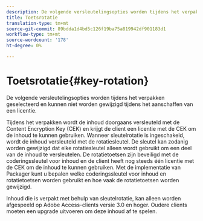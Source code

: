 ```yaml
---
description: De volgende versleutelingsopties worden tijdens het verpakken geselecteerd en kunnen niet worden gewijzigd tijdens het aanschaffen van een licentie.
title: Toetsrotatie
translation-type: tm+mt
source-git-commit: 89bdda1d4bd5c126f19ba75a819942df901183d1
workflow-type: tm+mt
source-wordcount: '178'
ht-degree: 0%

---
```



# Toetsrotatie{#key-rotation}

De volgende versleutelingsopties worden tijdens het verpakken geselecteerd en kunnen niet worden gewijzigd tijdens het aanschaffen van een licentie.

Tijdens het verpakken wordt de inhoud doorgaans versleuteld met de Content Encryption Key (CEK) en krijgt de client een licentie met de CEK om de inhoud te kunnen gebruiken. Wanneer sleutelrotatie is ingeschakeld, wordt de inhoud versleuteld met de rotatiesleutel. De sleutel kan zodanig worden gewijzigd dat elke rotatiesleutel alleen wordt gebruikt om een deel van de inhoud te versleutelen. De rotatietoetsen zijn beveiligd met de coderingssleutel voor inhoud en de client heeft nog steeds één licentie met de CEK om de inhoud te kunnen gebruiken. Met de implementatie van Packager kunt u bepalen welke coderingssleutel voor inhoud en rotatietoetsen worden gebruikt en hoe vaak de rotatietoetsen worden gewijzigd.

Inhoud die is verpakt met behulp van sleutelrotatie, kan alleen worden afgespeeld op Adobe Access-clients versie 3.0 en hoger. Oudere clients moeten een upgrade uitvoeren om deze inhoud af te spelen.
